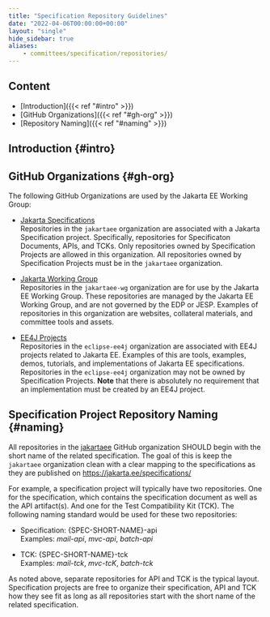 ```yaml
---
title: "Specification Repository Guidelines"
date: "2022-04-06T00:00:00+00:00"
layout: "single"
hide_sidebar: true
aliases:
    - committees/specification/repositories/
---
```


## Content

- [Introduction]({{< ref "#intro" >}})
- [GitHub Organizations]({{< ref "#gh-org" >}})
- [Repository Naming]({{< ref "#naming" >}})

## Introduction {#intro}

## GitHub Organizations {#gh-org}

The following GitHub Organizations are used by the Jakarta EE Working Group:

- [Jakarta Specifications](https://github.com/jakartaee/) \
Repositories in the `jakartaee` organization are associated with a Jakarta Specification project.
Specifically, repositories for Specificaton Documents, APIs, and TCKs.
Only repositories owned by Specification Projects are allowed in this organization.  All repositories 
owned by Specification Projects must be in the `jakartaee` organization.

- [Jakarta Working Group](https://github.com/jakartaee-wg/) \
Repositories in the `jakartaee-wg` organization are for use by the Jakarta EE Working Group.
These repositories are managed by the Jakarta EE Working Group, and are not governed by the EDP or JESP.
Examples of repositories in this organization are websites, collateral materials, and committee tools and assets.

- [EE4J Projects](https://github.com/eclipse-ee4j/) \
Repositories in the `eclipse-ee4j` organization are associated with EE4J projects related to Jakarta EE.
Examples of this are tools, examples, demos, tutorials, and implementations of Jakarta EE specifications.  
Repositories in the `eclipse-ee4j` organization may not be owned by Specification Projects. 
**Note** that there is absolutely no requirement that an implementation must be created by an EE4J project.

## Specification Project Repository Naming {#naming}

All repositories in the [jakartaee](https://github.com/jakartaee/) GitHub organization SHOULD begin with the short name of the related specification.  The goal of this is keep the `jakartaee` organization clean with a clear mapping to the specifications as they are published on https://jakarta.ee/specifications/

For example, a specification project will typically have two repositories. One for the specification, which contains the specification document as well as the API artifact(s). And one for the Test Compatibility Kit (TCK).  The following naming standard would be used for these two repositories:

- Specification: {SPEC-SHORT-NAME}-api \
Examples: *mail-api*, *mvc-api*, *batch-api*

- TCK: {SPEC-SHORT-NAME}-tck \
Examples: *mail-tck*, *mvc-tcK*, *batch-tck*

As noted above, separate repositories for API and TCK is the typical layout.  Specification projects are free to organize their specification, API and TCK how they see fit as long as all repositories start with the short name of the related specification. 



